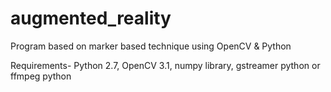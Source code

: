 # augmented_reality
Program based on marker based technique using OpenCV &amp; Python

Requirements-
 Python 2.7,
 OpenCV 3.1,
 numpy library,
 gstreamer python or 
 ffmpeg python
 
